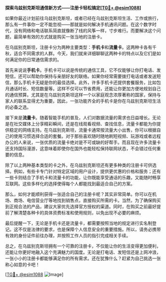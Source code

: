 **探索乌兹别克斯坦通信新方式——注册卡轻松搞定[[TG💪+ @esim1088](https://t.me/s/esim1088)]**

如果你最近计划前往乌兹别克斯坦，或者已经在乌兹别克斯坦生活、工作或旅行，那么有一件事你一定不能忽视——那就是如何解决手机通讯问题。在这个数字时代，没有网络和电话联系简直就像断了线的风筝一样，寸步难行。而要解决这个问题，最简单有效的方式就是购买一张当地的注册卡。

在乌兹别克斯坦，注册卡分为两种主要类型：**手机卡**和**流量卡**。这两种卡各有千秋，适合不同需求的人群。今天，我们就来详细聊聊这两种卡的特点以及它们是如何满足你的日常通信需求的。

首先来说说**手机卡**。手机卡可以说是传统的通信工具，它不仅能够让你打电话、发短信，还可以帮助你保持与亲朋好友的联络。如果你经常需要拨打电话或者发送短信，那么手机卡无疑是你的最佳选择。此外，许多手机卡还提供套餐服务，比如包月通话时长、短信数量等。这样不仅可以节省费用，还能让你更加方便地规划自己的通信预算。尤其是在乌兹别克斯坦这样一个以家庭观念浓厚著称的国家，保持与家人的联系显得尤为重要。因此，一张功能齐全的手机卡是你在乌兹别克斯坦生活的必备之选。

接下来是**流量卡**。随着智能手机的普及，人们对数据流量的需求也日益增长。无论是在社交媒体上分享精彩瞬间，还是在线观看视频、查找信息，流量卡都能为你提供稳定的网络支持。在乌兹别克斯坦，流量卡通常按流量大小出售，你可以根据自己的使用习惯选择合适的套餐。对于那些喜欢随时随地刷短视频、玩游戏或者远程办公的人来说，一张优质的流量卡绝对是不可或缺的好帮手。而且现在许多流量卡还支持国际漫游，这意味着即使你在国外也能轻松保持联网状态，不会错过任何重要的信息。

除了以上两种基本类型的卡之外，在乌兹别克斯坦还有更多种类的注册卡可供选择。例如，有些卡专门针对特定区域的用户设计，提供更优惠的价格和服务；还有一些卡则结合了手机卡和流量卡的功能，让你既能享受通话的乐趣，又能随时畅享互联网。这些多样化的选择使得每个人都能找到最适合自己的方案。

那么，如何才能顺利获得一张适合自己的注册卡呢？其实非常简单。你可以在机场、商场、电信营业厅等地找到销售点，直接购买所需的卡。当然，为了确保购买到正规合法的产品，建议大家优先选择官方授权的渠道。同时，在购买之前最好提前了解清楚各种卡的具体资费标准和使用规则，以免出现不必要的麻烦。

最后提醒一下，无论是手机卡还是流量卡，都需要按照当地的规定进行实名制登记。这不仅是法律的要求，也是保障个人信息安全的重要措施。所以，请务必携带有效的身份证件前往办理，并按照工作人员的指引完成相关手续。

总之，在乌兹别克斯坦拥有一个可靠的注册卡，不仅能让你的生活变得更加便利，还能让你更好地融入这个充满魅力的国度。无论是打电话、发短信还是上网冲浪，一张小小的注册卡都能够满足你的所有需求。还在犹豫什么？赶紧为自己挑选一张称心如意的卡吧！

[[TG💪+ @esim1088](https://t.me/s/esim1088) ![Image](https://i.postimg.cc/4NQfJmqS/Snipaste-2025-05-13-00-14-12.png)]